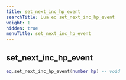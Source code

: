 ```yaml
---
title: set_next_inc_hp_event
searchTitle: Lua eq set_next_inc_hp_event
weight: 1
hidden: true
menuTitle: set_next_inc_hp_event
---
```

## set_next_inc_hp_event
```lua
eq.set_next_inc_hp_event(number hp) -- void
```